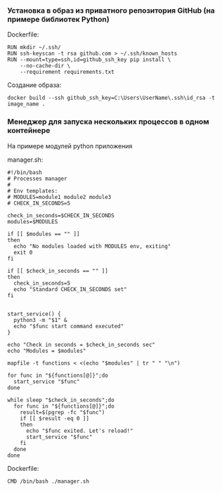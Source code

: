 ### Установка в образ из приватного репозитория GitHub (на примере библиотек Python)
Dockerfile:
```
RUN mkdir ~/.ssh/
RUN ssh-keyscan -t rsa github.com > ~/.ssh/known_hosts
RUN --mount=type=ssh,id=github_ssh_key pip install \
    --no-cache-dir \
    --requirement requirements.txt
```
Создание образа:
```
docker build --ssh github_ssh_key=C:\Users\UserName\.ssh\id_rsa -t image_name .
```
### Менеджер для запуска нескольких процессов в одном контейнере
На примере модулей python приложения

manager.sh:
```
#!/bin/bash
# Processes manager
#
# Env templates:
# MODULES=module1 module2 module3
# CHECK_IN_SECONDS=5

check_in_seconds=$CHECK_IN_SECONDS
modules=$MODULES

if [[ $modules == "" ]]
then
  echo "No modules loaded with MODULES env, exiting"
  exit 0
fi

if [[ $check_in_seconds == "" ]]
then
  check_in_seconds=5
  echo "Standard CHECK_IN_SECONDS set"
fi


start_service() {
  python3 -m "$1" &
  echo "$func start command executed"
}

echo "Check in seconds = $check_in_seconds sec"
echo "Modules = $modules"

mapfile -t functions < <(echo "$modules" | tr " " "\n")

for func in "${functions[@]}";do
  start_service "$func"
done

while sleep "$check_in_seconds";do
  for func in "${functions[@]}";do
    result=$(pgrep -fc "$func")
    if [[ $result -eq 0 ]]
    then
      echo "$func exited. Let's reload!"
      start_service "$func"
    fi
  done
done
```
Dockerfile:
```
CMD /bin/bash ./manager.sh
```
